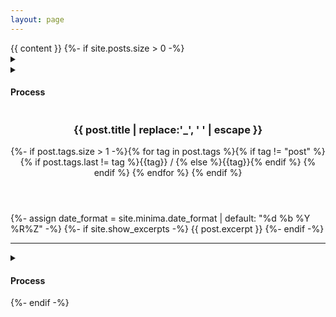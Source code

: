 ```yaml
---
layout: page
---
```

<article class="project" style="counter-reset: post {{ site.categories[page.category].size | plus: 1 }}">
{{ content }}
{%- if site.posts.size > 0 -%}
<div class="nav-underlay-post">
  <span class="marker-underlay"></span>
  <span class="title-underlay"></span>
</div>
<nav class="nav-post" style="counter-reset: postlink {{ site.categories[page.category].size | plus: 1 }}">
    <details class="menu-post">
        <summary>
        </summary>
        <ol reversed>
        {% for post in site.categories[page.category] %}
        {% if post.tags contains 'post' %}
            <li>
                <a href="#{{ post.title | escape }}">
                <span class="title-post">{{ post.title | replace:'_', ' ' | escape }}</span>
                {%- if post.tags.size > 1 -%}<span class="tags-post">{% for tag in post.tags %}{% if tag != "post" %}{% if post.tags.last != tag %}{{tag}} / {% else %}{{tag}}</span>{% endif %}
                  {% endif %}
                  {% endfor %}
                  {% endif %}
                </a>
            </li>
        {% endif %}
        {% endfor %}
        </ol>
    </details>
</nav>
<article class="post log-post">
    <aside>
        <details class="menu-process">
            <summary>
                <h1>Process</h1>
            </summary>
            <ol reversed>
                {% for post in site.categories[page.category] %}
                {% if post.tags contains 'log' %}
                <li>
                {%- assign date_format = site.minima.date_format | default: "%F-%H-%M-%S" -%}
                    <article id="{{ post.date | date: date_format }}" class="log">
                    {%- assign date_format = site.minima.date_format | default: "%d %b %Y %R%Z" -%}
                        <time class="post-meta" datetime="{{ post.date }}">{{ post.date | date: date_format }}</time>
                        <ul>
                            <li>
                            {%- if site.show_excerpts -%}
                            {{ post.excerpt }}
                            {%- endif -%}
                            </li>
                        </ul>
                    </article>
                </li>
                {% endif %}
                {% if post.tags contains 'post' %}
            </ol>
        </details>
    </aside>
    </article>
    <article class="post">
        <div class="spacer-post" id="{{ post.title | escape }}"></div>
        <div class="wrapper-post">
          <header class="header-post">
            <div>
              <div>
                <h1 class="title-post">{{ post.title | replace:'_', ' ' | escape }}</h1>
                {%- if post.tags.size > 1 -%}<span class="tags-post">{% for tag in post.tags %}{% if tag != "post" %}{% if post.tags.last != tag %}{{tag}} / {% else %}{{tag}}</span>{% endif %}
                {% endif %}
                {% endfor %}
                {% endif %}
              </div>
            </div>
          </header>
          <section class="content-post">
          {%- assign date_format = site.minima.date_format | default: "%d %b %Y %R%Z" -%}
          <!--<time class="post-meta" datetime="{{ post.date }}">{{ post.date | date: date_format }}</time>
              <a href="{{site.baseurl}}/categories/#{{category|slugize}}">{{ category }}</a>-->
                  {%- if site.show_excerpts -%}
                  {{ post.excerpt }}
                  {%- endif -%}
          </section>
          <hr>
          <div class="spacer-content-post"></div>
        </div>
        <aside class="log-post">
          <details class="menu-process">
            <summary>
              <h1>Process</h1>
            </summary>
            <ol reversed>
            {% endif %}
            {% endfor %}
            </ol>
          </details>
        </aside>
    </article>
</article>
{%- endif -%}
</article>
